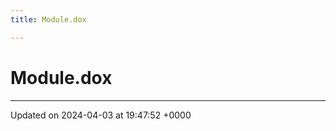 ```yaml
---
title: Module.dox

---
```


# Module.dox








-------------------------------

Updated on 2024-04-03 at 19:47:52 +0000
